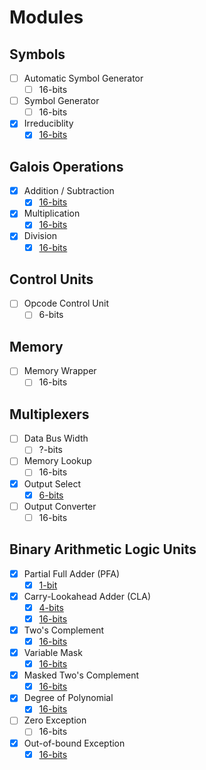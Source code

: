 # Modules

## Symbols
- [ ] Automatic Symbol Generator
    - [ ] 16-bits
- [ ] Symbol Generator
    - [ ] 16-bits
- [x] Irreduciblity
    - [x] [16-bits](https://github.com/sabbirahm3d/GFAU/blob/master/design/vhdl/gen/mods/reducable16.vhd)

## Galois Operations
- [x] Addition / Subtraction
    - [x] [16-bits](https://github.com/sabbirahm3d/GFAU/blob/master/design/vhdl/ops/mods/addsub16.vhd)
- [x] Multiplication
    - [x] [16-bits](https://github.com/sabbirahm3d/GFAU/blob/master/design/vhdl/ops/mods/mul16.vhd)
- [x] Division
    - [x] [16-bits](https://github.com/sabbirahm3d/GFAU/blob/master/design/vhdl/ops/mods/div16.vhd)

## Control Units
- [ ] Opcode Control Unit
    - [ ] 6-bits

## Memory
- [ ] Memory Wrapper
    - [ ] 16-bits

## Multiplexers
- [ ] Data Bus Width
    - [ ] ?-bits
- [ ] Memory Lookup
    - [ ] 16-bits
- [x] Output Select
    - [x] [6-bits](https://github.com/sabbirahm3d/GFAU/blob/master/design/vhdl/mux/mods/outselect.vhd)
- [ ] Output Converter
    - [ ] 16-bits

## Binary Arithmetic Logic Units
- [x] Partial Full Adder (PFA)
    - [x] [1-bit](https://github.com/sabbirahm3d/GFAU/blob/master/design/vhdl/alu/mods/pfadder.vhd)
- [x] Carry-Lookahead Adder (CLA)
    - [x] [4-bits](https://github.com/sabbirahm3d/GFAU/blob/master/design/vhdl/alu/mods/claadder4.vhd)
    - [x] [16-bits](https://github.com/sabbirahm3d/GFAU/blob/master/design/vhdl/alu/mods/claadder16.vhd)
- [x] Two's Complement
    - [x] [16-bits](https://github.com/sabbirahm3d/GFAU/blob/master/design/vhdl/alu/mods/twoscmp.vhd)
- [x] Variable Mask
    - [x] [16-bits](https://github.com/sabbirahm3d/GFAU/blob/master/design/vhdl/alu/mods/varmask.vhd)
- [x] Masked Two's Complement
    - [x] [16-bits](https://github.com/sabbirahm3d/GFAU/blob/master/design/vhdl/alu/mods/maskedtwoscmp.vhd)
- [x] Degree of Polynomial
    - [x] [16-bits](https://github.com/sabbirahm3d/GFAU/blob/master/design/vhdl/alu/mods/size.vhd)
- [ ] Zero Exception
    - [ ] 16-bits
- [x] Out-of-bound Exception
    - [x] [16-bits](https://github.com/sabbirahm3d/GFAU/blob/master/design/vhdl/alu/mods/isbounded.vhd)
